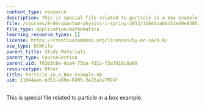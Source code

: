 ```yaml
---
content_type: resource
description: This is special file related to particle in a box example.
file: /courses/8-04-quantum-physics-i-spring-2013/11044aabbd51e60e84053e25a1e7974f_Particle_in_a_Box_Example.nb
file_type: application/mathematica
learning_resource_types: []
license: https://creativecommons.org/licenses/by-nc-sa/4.0/
ocw_type: OCWFile
parent_title: Study Materials
parent_type: CourseSection
parent_uid: f03b3c6e-dce4-75ba-fd1c-f3a7d18c8a99
resourcetype: Other
title: Particle_in_a_Box_Example.nb
uid: 11044aab-bd51-e60e-8405-3e25a1e7974f
---
```

This is special file related to particle in a box example.